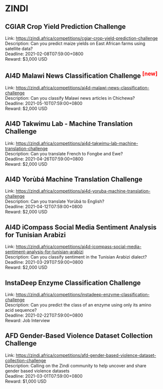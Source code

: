 # ZINDI



## CGIAR Crop Yield Prediction Challenge

Link: https://zindi.africa/competitions/cgiar-crop-yield-prediction-challenge  
Description: Can you predict maize yields on East African farms using satellite data?  
Deadline: 2021-02-08T07:59:00+0800  
Reward: $3,000 USD  


## AI4D Malawi News Classification Challenge <sup style="color:red">[new]<sup>  

Link: https://zindi.africa/competitions/ai4d-malawi-news-classification-challenge  
Description: Can you classify Malawi news articles in Chichewa?  
Deadline: 2021-05-10T07:59:00+0800  
Reward: $2,000 USD  


## AI4D Takwimu Lab - Machine Translation Challenge

Link: https://zindi.africa/competitions/ai4d-takwimu-lab-machine-translation-challenge  
Description: Can you translate French to Fongbe and Ewe?  
Deadline: 2021-04-26T07:59:00+0800  
Reward: $2,000 USD  


## AI4D Yorùbá Machine Translation Challenge

Link: https://zindi.africa/competitions/ai4d-yoruba-machine-translation-challenge  
Description: Can you translate Yorùbá to English?  
Deadline: 2021-04-12T07:59:00+0800  
Reward: $2,000 USD  


## AI4D iCompass Social Media Sentiment Analysis for Tunisian Arabizi

Link: https://zindi.africa/competitions/ai4d-icompass-social-media-sentiment-analysis-for-tunisian-arabizi  
Description: Can you classify sentiment in the Tunisian Arabizi dialect?  
Deadline: 2021-03-29T07:59:00+0800  
Reward: $2,000 USD  


## InstaDeep Enzyme Classification Challenge

Link: https://zindi.africa/competitions/instadeep-enzyme-classification-challenge  
Description: Can you predict the class of an enzyme using only its amino acid sequence?  
Deadline: 2021-02-22T07:59:00+0800  
Reward: Job Interview  


## AFD Gender-Based Violence Dataset Collection Challenge	

Link: https://zindi.africa/competitions/afd-gender-based-violence-dataset-collection-challenge  
Description: Calling on the Zindi community to help uncover and share gender based violence datasets  
Deadline: 2021-03-01T07:59:00+0800  
Reward: $1,000 USD  

